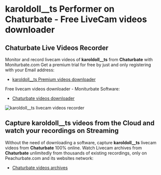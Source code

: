 # karoldoll__ts Performer on Chaturbate - Free LiveCam videos downloader

## Chaturbate Live Videos Recorder

Monitor and record livecam videos of **karoldoll__ts** from **Chaturbate** with Moniturbate.com
Get a premium trial for free by just and only registering with your Email address:
* [karoldoll__ts Premium videos downloader](https://moniturbate.com/request-demo-licence-key.html)

Free livecam videos downloader - Moniturbate Software:
* [Chaturbate videos downloader](https://moniturbate.com/moniturbate-download-software.html)

![karoldoll__ts livecam videos recorder](https://peachurnet.com/templates/moniturbate-software.png)


## Capture karoldoll__ts videos from the Cloud and watch your recordings on Streaming

Without the need of downloading a software, capture **karoldoll__ts** livecam videos from **Chaturbate** 100% online.
Watch Livecam archives from **Chaturbate** unlimitedly from thousands of existing recordings, only on Peachurbate.com and its websites network:
* [Chaturbate videos archives](https://peachurnet.com/)